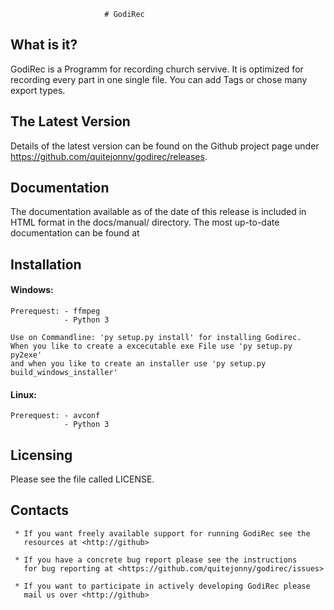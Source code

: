 
                         # GodiRec


  ## What is it?

  GodiRec is a Programm for recording church servive. It is optimized
  for recording every part in one single file. You can add Tags or
  chose many export types.


  ## The Latest Version

  Details of the latest version can be found on the Github
  project page under https://github.com/quitejonny/godirec/releases.

  ## Documentation

  The documentation available as of the date of this release is
  included in HTML format in the docs/manual/ directory.  The most
  up-to-date documentation can be found at

  ## Installation

  #### Windows:
    Prerequest: - ffmpeg
				- Python 3
	
	Use on Commandline: 'py setup.py install' for installing Godirec.
	When you like to create a excecutable exe File use 'py setup.py py2exe'
	and when you like to create an installer use 'py setup.py build_windows_installer'
   

  #### Linux:
    Prerequest: - avconf
				- Python 3


  ## Licensing

  Please see the file called LICENSE.


  ## Contacts

     * If you want freely available support for running GodiRec see the
       resources at <http://github>

     * If you have a concrete bug report please see the instructions
       for bug reporting at <https://github.com/quitejonny/godirec/issues>

     * If you want to participate in actively developing GodiRec please
       mail us over <http://github>